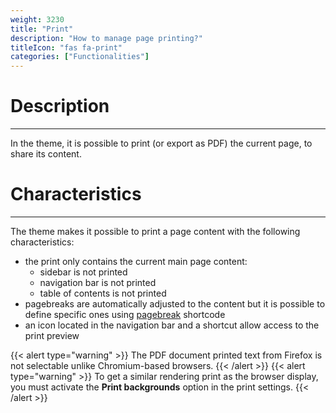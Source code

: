```yaml
---
weight: 3230
title: "Print"
description: "How to manage page printing?"
titleIcon: "fas fa-print"
categories: ["Functionalities"]
---
```


# Description
---

In the theme, it is possible to print (or export as PDF) the current page, to share its content.

# Characteristics
---

The theme makes it possible to print a page content with the following characteristics:
* the print only contains the current main page content:
    * sidebar is not printed
    * navigation bar is not printed
    * table of contents is not printed
* pagebreaks are automatically adjusted to the content but it is possible to define specific ones using [pagebreak](/shortcodes/pagebreak/) shortcode
* an icon located in the navigation bar and a shortcut allow access to the print preview

{{< alert type="warning" >}}
The PDF document printed text from Firefox is not selectable unlike Chromium-based browsers.
{{< /alert >}}
{{< alert type="warning" >}}
To get a similar rendering print as the browser display, you must activate the **Print backgrounds** option in the print settings.
{{< /alert >}}
